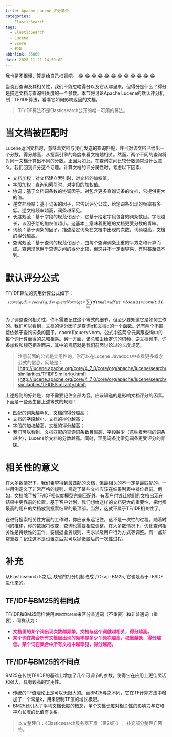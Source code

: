 ```yaml
---
title: Apache Lucene 评分简介
categories:
  - ElasticSearch
tags:
  - ElasticSearch
  - Lucene
  - Score
  - 转载
abbrlink: 55869
date: 2020-11-21 14:59:02
---
```



我也是不很懂，算是给自己扫盲吧。
&#x1F602; &#x1F602; &#x1F602; &#x1F602; &#x1F602; &#x1F602; &#x1F602; &#x1F602; &#x1F602; &#x1F602; &#x1F602; &#x1F602;

<!-- more -->

当谈到查询及其相关性，我们不能忽略得分以及它从哪里来。但得分是什么？得分是描述文档与查询相关度的一个参数。本节将讨论Apache Lucene的默认评分机制：TF/IDF算法，看看它如何影响返回的文档。

> TF/IDF算法不是Elasticsearch公开的唯一可用的算法。

# 当文档被匹配时

Lucene返回文档时，意味着文档与我们发送的查询匹配，并且对该文档已给出一个分数。得分越高，从搜索引擎的角度来看文档越相关。然而，两个不同的查询将对同一文档计算出不同的分数。正因为如此，在查询之间比较分数通常没什么意义。我们回到评分这个话题。计算文档的评分属性时，考虑以下因素:
* 文档加权：对文档建立索引时，对文档的加权值。
* 字段加权：查询和索引时，对字段的加权值。
* 协调：基于文档词条数的协调因子。对包含更多查询词条的文档，它提供更大的值。
* 逆文档频率：基于词条的因子，它告诉评分公式，给定词条出现的频率有多低。逆文档频率越高，词条越罕见。
* 长度规范：基于字段的规范化因子，它基于给定字段包含的词条数目。字段越长，该因子给的加权值越小。这基本上意味着更短的文档更受分数的青睐。
* 词频：基于词条的因子，描述给定词条在文档中出现的次数，词频越高，文档的得分越高。
* 查询规范：基于查询的规范化因子，由每个查询词条比重的平方之和计算而成。查询规范用于查询之间的得分比较，但这并不一定很容易，有时甚至做不到。

# 默认评分公式
TF/IDF算法的实用计算公式如下：
![](/images/apache-lucene-scoring-introduction/td-idf-score.png)

为了调整查询相关性，你不需要记住这个等式的细节，但至少要知道它是如何工作的。我们可以看到，文档的评分因子是查询q和文档d的一个函数。还有两个不直接依赖于查询词条的因子，coord和queryNorm。公式中这两个元素跟查询中的每个词计算而得的总和相乘。另一方面，该总和由给定词的词频、逆文档频率、词条加权和规范相乘而来，其中的规范就是我们前面讨论过的长度规范。

> 注意前面的公式是实用性的，你可以在Lucene Javadocs中查看更多概念公式的信息，网址是：
[http://lucene.apache.org/core/4_7_0/core/org/apache/lucene/search/similarities/TFIDFSimilarity.html](http://lucene.apache.org/core/4_7_0/core/org/apache/lucene/search/similarities/TFIDFSimilarity.html)

上述规则的好处是，你不需要记住全部内容。应该知道的是影响文档评分的因素。下面是一些派生自上述等式的规则：
* 匹配的词条越罕见，文档的得分越高；
* 文档的字段越小，文档的得分越高；
* 字段的加权越高，文档的得分越高；
* 我们可以看到，文档匹配的查询词条数目越高、字段越少（意味着索引的词条越少），Lucene给文档的分数越高。同时，罕见词条比常见词条更受评分的青睐。

# 相关性的意义
在大多数情况下，我们希望得到最匹配的文档，但最相关的不一定是最匹配的。一些用例定义了非常严格的规则，规定了某些文档应该在结果列表中排位靠前。例如，文档除了被TF/IDF相似度模型完美匹配外，有客户付钱让他们的文档出现在结果中更靠前的位置。基于客户计划，我们想给这样的文档更大的重要性，把付费最高的用户的文档放到搜索结果的最顶部。当然，这就不属于TF/IDF相关性了。

在进行搜索相关性方面的工作时，你应该永远记住，这不是一次性的过程。随着时间的推移，你的数据将改变，查询也需要相应调整。在大多数情况下，优化查询相关性是持续性的工作，要根据业务规则、需求以及用户行为方式等调整。有一点非常重要：记住这不是设置之后就可以抛诸脑后的一次性过程。

# 补充

从Elasticsearch 5之后, 缺省的打分机制改成了Okapi BM25, 它也是基于TF/IDF进化来的。

## TF/IDF与BM25的相同点
TF/IDF和BM25同样使用<code>逆向文档频率</code>来区分普通词（不重要）和非普通词（重要），同样认为：

* <font color=DeepPink>**文档里的某个词出现次数越频繁，文档与这个词就越相关，得分越高。**</font>
* <font color=DeepPink>**某个词在集合所有文档里出现的频率是多少？频次越高，权重越低，得分越低。某个词在集合中所有文档中越罕见，得分越高。**</font>

## TF/IDF与BM25的不同点
BM25在传统TF/IDF的基础上增加了几个可调节的参数，使得它在应用上更佳灵活和强大，具有较高的实用性。

* 传统的TF值理论上是可以无限大的。而BM25与之不同，它在TF计算方法中增加了一个常量k，用来限制TF值的增长极限。
* BM25还引入了平均文档长度的概念，单个文档长度对相关性的影响力与它和平均长度的比值有关系。


> 本文整理自：《Elasticsearch服务器开发（第2版）》 ，补充部分整理自网络。